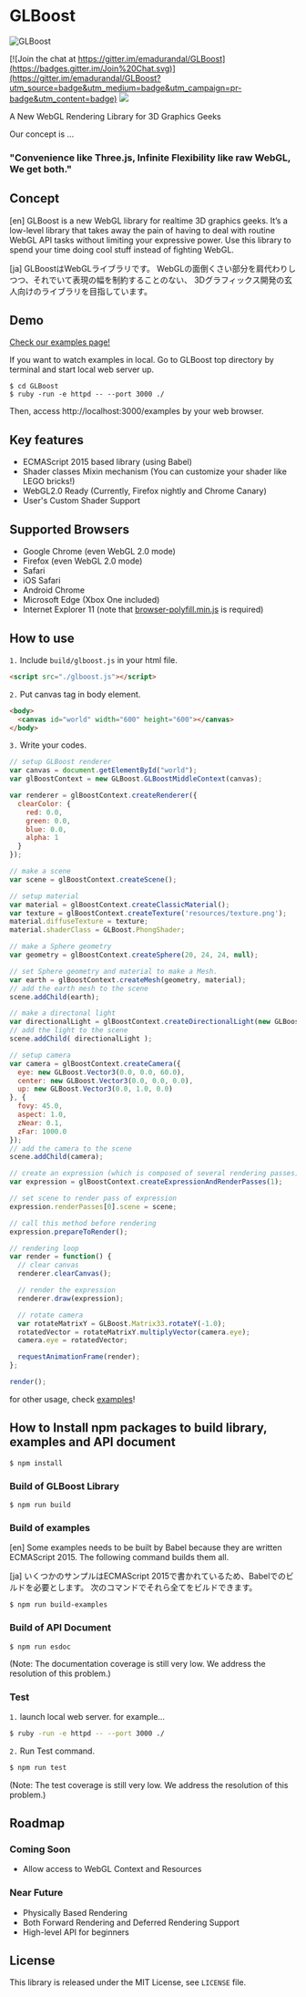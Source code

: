 # GLBoost

![GLBoost](https://github.com/emadurandal/GLBoost/raw/master/logo.png "GLBoost")

[![Join the chat at https://gitter.im/emadurandal/GLBoost](https://badges.gitter.im/Join%20Chat.svg)](https://gitter.im/emadurandal/GLBoost?utm_source=badge&utm_medium=badge&utm_campaign=pr-badge&utm_content=badge)
<a href="https://zenhub.io"><img src="https://raw.githubusercontent.com/ZenHubIO/support/master/zenhub-badge.png"></a>

A New WebGL Rendering Library for 3D Graphics Geeks

Our concept is ...

### "__Convenience like Three.js, Infinite Flexibility like raw WebGL, We get both.__"

## Concept

[en]
GLBoost is a new WebGL library for realtime 3D graphics geeks. It’s a low-level library that takes away the pain of having to deal with routine WebGL API tasks without limiting your expressive power.
Use this library to spend your time doing cool stuff instead of fighting WebGL.

[ja]
GLBoostはWebGLライブラリです。
WebGLの面倒くさい部分を肩代わりしつつ、それでいて表現の幅を制約することのない、
3Dグラフィックス開発の玄人向けのライブラリを目指しています。

## Demo

[Check our examples page!](http://gitcdn.xyz/repo/emadurandal/GLBoost/master/examples/index.html)

If you want to watch examples in local. Go to GLBoost top directory by terminal and start local web server up.

```
$ cd GLBoost
$ ruby -run -e httpd -- --port 3000 ./
```

Then, access http://localhost:3000/examples by your web browser.

## Key features

* ECMAScript 2015 based library (using Babel)
* Shader classes Mixin mechanism (You can customize your shader like LEGO bricks!)
* WebGL2.0 Ready (Currently, Firefox nightly and Chrome Canary)
* User's Custom Shader Support

## Supported Browsers

* Google Chrome (even WebGL 2.0 mode)
* Firefox (even WebGL 2.0 mode)
* Safari
* iOS Safari
* Android Chrome
* Microsoft Edge (Xbox One included)
* Internet Explorer 11 (note that [browser-polyfill.min.js](https://cdnjs.com/libraries/babel-core/5.8.34) is required)

## How to use

`1.` Include `build/glboost.js` in your html file.

```html
<script src="./glboost.js"></script>
```

`2.` Put canvas tag in body element.

```html
<body>
  <canvas id="world" width="600" height="600"></canvas>
</body>
```

`3.` Write your codes.

```javascript
// setup GLBoost renderer
var canvas = document.getElementById("world");
var glBoostContext = new GLBoost.GLBoostMiddleContext(canvas);

var renderer = glBoostContext.createRenderer({
  clearColor: {
    red: 0.0,
    green: 0.0,
    blue: 0.0,
    alpha: 1
  }
});

// make a scene
var scene = glBoostContext.createScene();

// setup material
var material = glBoostContext.createClassicMaterial();
var texture = glBoostContext.createTexture('resources/texture.png');
material.diffuseTexture = texture;
material.shaderClass = GLBoost.PhongShader;

// make a Sphere geometry
var geometry = glBoostContext.createSphere(20, 24, 24, null);

// set Sphere geometry and material to make a Mesh.
var earth = glBoostContext.createMesh(geometry, material);
// add the earth mesh to the scene
scene.addChild(earth);

// make a directonal light
var directionalLight = glBoostContext.createDirectionalLight(new GLBoost.Vector3(1, 1, 1), new GLBoost.Vector3(-1, -1, -1));
// add the light to the scene
scene.addChild( directionalLight );

// setup camera
var camera = glBoostContext.createCamera({
  eye: new GLBoost.Vector3(0.0, 0.0, 60.0),
  center: new GLBoost.Vector3(0.0, 0.0, 0.0),
  up: new GLBoost.Vector3(0.0, 1.0, 0.0)
}, {
  fovy: 45.0,
  aspect: 1.0,
  zNear: 0.1,
  zFar: 1000.0
});
// add the camera to the scene
scene.addChild(camera);

// create an expression (which is composed of several rendering passes)
var expression = glBoostContext.createExpressionAndRenderPasses(1);

// set scene to render pass of expression
expression.renderPasses[0].scene = scene;

// call this method before rendering
expression.prepareToRender();

// rendering loop
var render = function() {
  // clear canvas
  renderer.clearCanvas();

  // render the expression
  renderer.draw(expression);

  // rotate camera
  var rotateMatrixY = GLBoost.Matrix33.rotateY(-1.0);
  rotatedVector = rotateMatrixY.multiplyVector(camera.eye);
  camera.eye = rotatedVector;

  requestAnimationFrame(render);
};

render();

```

for other usage, check [examples](https://gitcdn.xyz/repo/emadurandal/GLBoost/master/examples/index.html)!

## How to Install npm packages to build library, examples and API document

```
$ npm install
```

### Build of GLBoost Library

```
$ npm run build
```

### Build of examples

[en]
Some examples needs to be built by Babel because they are written ECMAScript 2015.
The following command builds them all.

[ja]
いくつかのサンプルはECMAScript 2015で書かれているため、Babelでのビルドを必要とします。
次のコマンドでそれら全てをビルドできます。

```
$ npm run build-examples
```

### Build of API Document

```
$ npm run esdoc
```

(Note: The documentation coverage is still very low. We address the resolution of this problem.)

### Test

`1.` launch local web server. for example...

```bash
$ ruby -run -e httpd -- --port 3000 ./
```

`2.` Run Test command.

```bash
$ npm run test
```

(Note: The test coverage is still very low. We address the resolution of this problem.)

## Roadmap

### Coming Soon

* Allow access to WebGL Context and Resources

### Near Future

* Physically Based Rendering
* Both Forward Rendering and Deferred Rendering Support
* High-level API for beginners

## License

This library is released under the MIT License, see `LICENSE` file.
